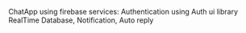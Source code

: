  ChatApp using firebase services:
 Authentication using Auth ui library
 RealTime Database,
 Notification,
 Auto reply 
 
